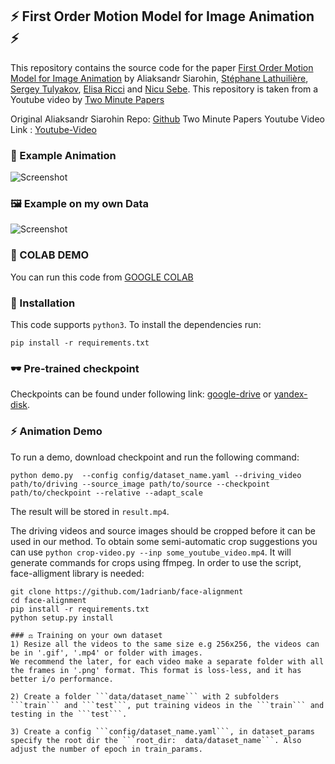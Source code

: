 ## ⚡ First Order Motion Model for Image Animation ⚡

This repository contains the source code for the paper [First Order Motion Model for Image Animation](https://papers.nips.cc/paper/8935-first-order-motion-model-for-image-animation) by Aliaksandr Siarohin, [Stéphane Lathuilière](http://stelat.eu), [Sergey Tulyakov](http://stulyakov.com), [Elisa Ricci](http://elisaricci.eu/) and [Nicu Sebe](http://disi.unitn.it/~sebe/). 
This repository is taken from a Youtube video by [Two Minute Papers](https://www.youtube.com/watch?v=mUfJOQKdtAk&t=17s)

Original Aliaksandr Siarohin Repo: [Github](https://github.com/AliaksandrSiarohin/first-order-model)
Two Minute Papers Youtube Video Link : [Youtube-Video](https://www.youtube.com/watch?v=mUfJOQKdtAk&t=17s)

### 📝 Example Animation
![Screenshot](https://github.com/snehitvaddi/Deep-Fake_First_Order_Model/blob/master/sup-mat/vox-teaser.gif)
### 🖼 Example on my own Data
![Screenshot](https://github.com/snehitvaddi/Deep-Fake_First_Order_Model/blob/master/sup-mat/download.gif)
### 🔬 COLAB DEMO
You can run this code from  [GOOGLE COLAB](https://colab.research.google.com/drive/11YHTBYpBDoG28RwmVKj2VYt2jBblMh1M?usp=sharing)
### 📌 Installation
This code supports ```python3```. To install the dependencies run:
```
pip install -r requirements.txt
```
### 🕶 Pre-trained checkpoint
Checkpoints can be found under following link: [google-drive](https://drive.google.com/open?id=1PyQJmkdCsAkOYwUyaj_l-l0as-iLDgeH) or [yandex-disk](https://yadi.sk/d/lEw8uRm140L_eQ).

### ⚡ Animation Demo
To run a demo, download checkpoint and run the following command:
```
python demo.py  --config config/dataset_name.yaml --driving_video path/to/driving --source_image path/to/source --checkpoint path/to/checkpoint --relative --adapt_scale
```
The result will be stored in ```result.mp4```.

The driving videos and source images should be cropped before it can be used in our method. To obtain some semi-automatic crop suggestions you can use ```python crop-video.py --inp some_youtube_video.mp4```. It will generate commands for crops using ffmpeg. In order to use the script, face-alligment library is needed:
```
git clone https://github.com/1adrianb/face-alignment
cd face-alignment
pip install -r requirements.txt
python setup.py install

### ⚖ Training on your own dataset
1) Resize all the videos to the same size e.g 256x256, the videos can be in '.gif', '.mp4' or folder with images.
We recommend the later, for each video make a separate folder with all the frames in '.png' format. This format is loss-less, and it has better i/o performance.

2) Create a folder ```data/dataset_name``` with 2 subfolders ```train``` and ```test```, put training videos in the ```train``` and testing in the ```test```.

3) Create a config ```config/dataset_name.yaml```, in dataset_params specify the root dir the ```root_dir:  data/dataset_name```. Also adjust the number of epoch in train_params.

